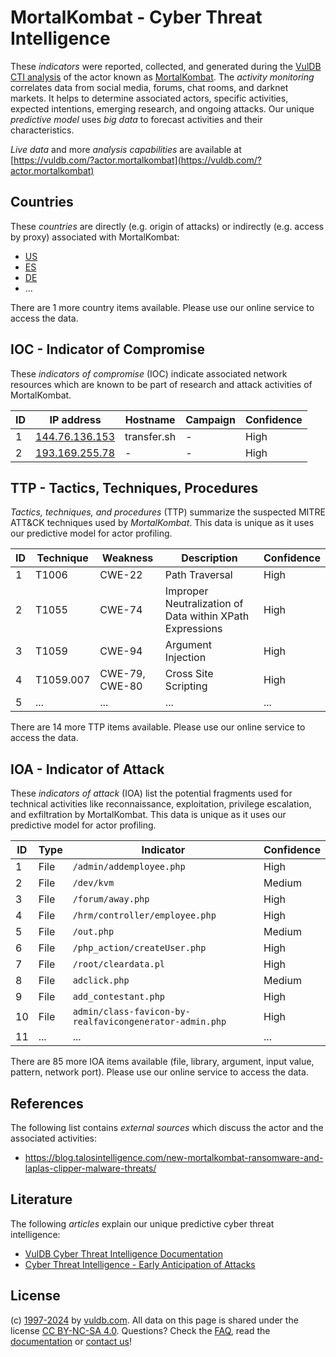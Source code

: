 # MortalKombat - Cyber Threat Intelligence

These _indicators_ were reported, collected, and generated during the [VulDB CTI analysis](https://vuldb.com/?kb.cti) of the actor known as [MortalKombat](https://vuldb.com/?actor.mortalkombat). The _activity monitoring_ correlates data from social media, forums, chat rooms, and darknet markets. It helps to determine associated actors, specific activities, expected intentions, emerging research, and ongoing attacks. Our unique _predictive model_ uses _big data_ to forecast activities and their characteristics.

_Live data_ and more _analysis capabilities_ are available at [https://vuldb.com/?actor.mortalkombat](https://vuldb.com/?actor.mortalkombat)

## Countries

These _countries_ are directly (e.g. origin of attacks) or indirectly (e.g. access by proxy) associated with MortalKombat:

* [US](https://vuldb.com/?country.us)
* [ES](https://vuldb.com/?country.es)
* [DE](https://vuldb.com/?country.de)
* ...

There are 1 more country items available. Please use our online service to access the data.

## IOC - Indicator of Compromise

These _indicators of compromise_ (IOC) indicate associated network resources which are known to be part of research and attack activities of MortalKombat.

ID | IP address | Hostname | Campaign | Confidence
-- | ---------- | -------- | -------- | ----------
1 | [144.76.136.153](https://vuldb.com/?ip.144.76.136.153) | transfer.sh | - | High
2 | [193.169.255.78](https://vuldb.com/?ip.193.169.255.78) | - | - | High

## TTP - Tactics, Techniques, Procedures

_Tactics, techniques, and procedures_ (TTP) summarize the suspected MITRE ATT&CK techniques used by _MortalKombat_. This data is unique as it uses our predictive model for actor profiling.

ID | Technique | Weakness | Description | Confidence
-- | --------- | -------- | ----------- | ----------
1 | T1006 | CWE-22 | Path Traversal | High
2 | T1055 | CWE-74 | Improper Neutralization of Data within XPath Expressions | High
3 | T1059 | CWE-94 | Argument Injection | High
4 | T1059.007 | CWE-79, CWE-80 | Cross Site Scripting | High
5 | ... | ... | ... | ...

There are 14 more TTP items available. Please use our online service to access the data.

## IOA - Indicator of Attack

These _indicators of attack_ (IOA) list the potential fragments used for technical activities like reconnaissance, exploitation, privilege escalation, and exfiltration by MortalKombat. This data is unique as it uses our predictive model for actor profiling.

ID | Type | Indicator | Confidence
-- | ---- | --------- | ----------
1 | File | `/admin/addemployee.php` | High
2 | File | `/dev/kvm` | Medium
3 | File | `/forum/away.php` | High
4 | File | `/hrm/controller/employee.php` | High
5 | File | `/out.php` | Medium
6 | File | `/php_action/createUser.php` | High
7 | File | `/root/cleardata.pl` | High
8 | File | `adclick.php` | Medium
9 | File | `add_contestant.php` | High
10 | File | `admin/class-favicon-by-realfavicongenerator-admin.php` | High
11 | ... | ... | ...

There are 85 more IOA items available (file, library, argument, input value, pattern, network port). Please use our online service to access the data.

## References

The following list contains _external sources_ which discuss the actor and the associated activities:

* https://blog.talosintelligence.com/new-mortalkombat-ransomware-and-laplas-clipper-malware-threats/

## Literature

The following _articles_ explain our unique predictive cyber threat intelligence:

* [VulDB Cyber Threat Intelligence Documentation](https://vuldb.com/?kb.cti)
* [Cyber Threat Intelligence - Early Anticipation of Attacks](https://www.scip.ch/en/?labs.20201022)

## License

(c) [1997-2024](https://vuldb.com/?kb.changelog) by [vuldb.com](https://vuldb.com/?kb.about). All data on this page is shared under the license [CC BY-NC-SA 4.0](https://creativecommons.org/licenses/by-nc-sa/4.0/). Questions? Check the [FAQ](https://vuldb.com/?kb.faq), read the [documentation](https://vuldb.com/?kb) or [contact us](https://vuldb.com/?contact)!
